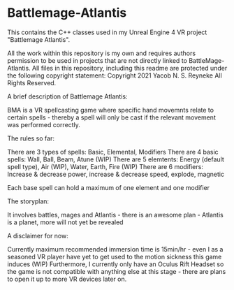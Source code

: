 # Battlemage-Atlantis
This contains the C++ classes used in my Unreal Engine 4 VR project "Battlemage Atlantis".

All the work within this repository is my own and requires authors permission to be used in projects that are not directly linked to BattleMage-Atlantis.
All files in this repository, including this readme are protected under the following copyright statement:
Copyright 2021 Yacob N. S. Reyneke All Rights Reserved.

A brief description of Battlemage Atlantis:

BMA is a VR spellcasting game where specific hand movemnts relate to certain spells - thereby a spell will only be cast if the relevant movement was performed correctly.

The rules so far:

There are 3 types of spells: Basic, Elemental, Modifiers
There are 4 basic spells: Wall, Ball, Beam, Atune (WIP)
There are 5 elemtents: Energy (default spell type), Air (WIP), Water, Earth, Fire (WIP)
There are 6 modifiers: Increase & decrease power, increase & decrease speed, explode, magnetic

Each base spell can hold a maximum of one element and one modifier

The storyplan:

It involves battles, mages and Atlantis - there is an awesome plan - Atlantis is a planet, more will not yet be revealed

A disclaimer for now:

Currently maximum recommended immersion time is 15min/hr - even I as a seasoned VR player have yet to get used to the motion sickness this game induces (WIP)
Furthermore, I currently only have an Oculus Rift Headset so the game is not compatible with anything else at this stage - there are plans to open it up to more VR devices later on.
